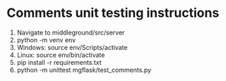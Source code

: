 # Comments unit testing instructions
1. Navigate to middleground/src/server
2. python -m venv env
3. Windows: source env/Scripts/activate
3. Linux: source env/bin/activate
4. pip install -r requirements.txt
5. python -m unittest mgflask/test_comments.py
